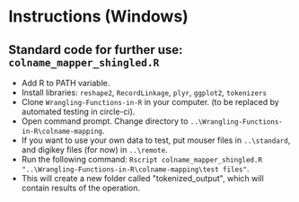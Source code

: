 # Instructions (Windows)

## Standard code for further use: `colname_mapper_shingled.R`

- Add R to PATH variable.
- Install libraries: `reshape2`, `RecordLinkage`, `plyr`, `ggplot2`, `tokenizers`
- Clone `Wrangling-Functions-in-R` in your computer. (to be replaced by automated testing in circle-ci).
- Open command prompt. Change directory to `..\Wrangling-Functions-in-R\colname-mapping`.
- If you want to use your own data to test, put mouser files in `..\standard`, and digikey files (for now) in `..\remote`.
- Run the following command:
`Rscript colname_mapper_shingled.R "..\Wrangling-Functions-in-R\colname-mapping\test files"`.
- This will create a new folder called "tokenized_output", which will contain results of the operation.
